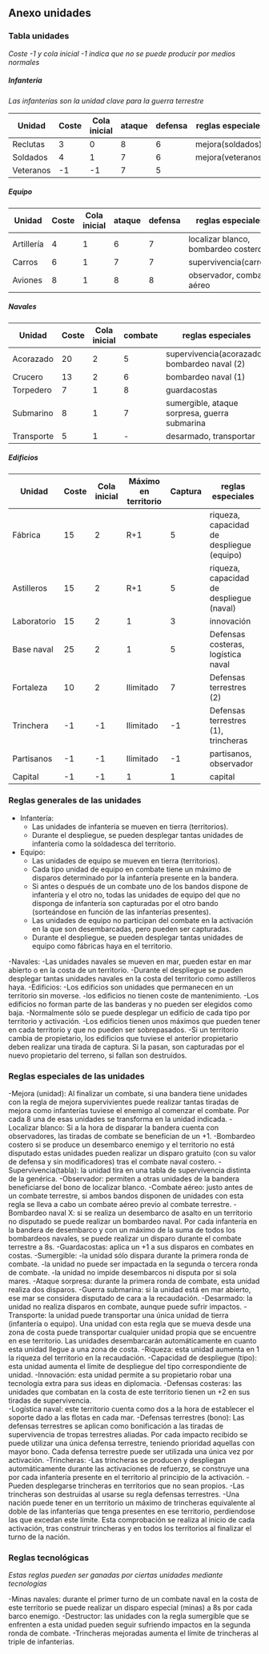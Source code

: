 ## Anexo unidades

### Tabla unidades

*Coste -1 y cola inicial -1 indica que no se puede producir por medios normales*

##### Infantería
*Las infanterías son la unidad clave para la guerra terrestre*

|Unidad|Coste|Cola inicial|ataque|defensa|reglas especiales|
|---|---|---|---|---|---|
|Reclutas|3|0|8|6|mejora(soldados)|
|Soldados|4|1|7|6|mejora(veteranos)|
|Veteranos|-1|-1|7|5||

##### Equipo

|Unidad|Coste|Cola inicial|ataque|defensa|reglas especiales|
|---|---|---|---|---|---|
|Artillería|4|1|6|7|localizar blanco, bombardeo costero|
|Carros|6|1|7|7|supervivencia(carros)|
|Aviones|8|1|8|8|observador, combate aéreo|

##### Navales

|Unidad|Coste|Cola inicial|combate|reglas especiales|
|---|---|---|---|---|
|Acorazado|20|2|5|supervivencia(acorazado), bombardeo naval (2)|
|Crucero|13|2|6|bombardeo naval (1)|
|Torpedero|7|1|8|guardacostas|
|Submarino|8|1|7|sumergible, ataque sorpresa, guerra submarina|
|Transporte|5|1|-|desarmado, transportar|

##### Edificios

|Unidad|Coste|Cola inicial|Máximo en territorio|Captura|reglas especiales|
|---|---|---|---|---|---|
|Fábrica|15|2|R+1|5|riqueza, capacidad de despliegue (equipo)|
|Astilleros|15|2|R+1|5|riqueza, capacidad de despliegue (naval)|
|Laboratorio|15|2|1|3|innovación|
|Base naval|25|2|1|5|Defensas costeras, logística naval|
|Fortaleza|10|2|Ilimitado|7|Defensas terrestres (2)|
|Trinchera|-1|-1|Ilimitado|-1|Defensas terrestres (1), trincheras|
|Partisanos|-1|-1|Ilimitado|-1|partisanos, observador|
|Capital|-1|-1|1|1|capital|


### Reglas generales de las unidades

- Infantería:
    - Las unidades de infantería se mueven en tierra (territorios).
    - Durante el despliegue, se pueden desplegar tantas unidades de infantería como la soldadesca del territorio.
- Equipo:
    - Las unidades de equipo se mueven en tierra (territorios).
    - Cada tipo unidad de equipo en combate tiene un máximo de disparos determinado por la infantería presente en la bandera.
    - Si antes o después de un combate uno de los bandos dispone de infantería y el otro no, todas las unidades de equipo del que no disponga de infantería son capturadas por el otro bando (sorteándose en función de las infanterías presentes).
    - Las unidades de equipo no participan del combate en la activación en la que son desembarcadas, pero pueden ser capturadas.
    - Durante el despliegue, se pueden desplegar tantas unidades de equipo como fábricas haya en el territorio.

-Navales:
    -Las unidades navales se mueven en mar, pueden estar en mar abierto o en la costa de un territorio.
    -Durante el despliegue se pueden desplegar tantas unidades navales en la costa del territorio como astilleros haya.
-Edificios:
	-Los edificios son unidades que permanecen en un territorio sin moverse.
	-los edificios no tienen coste de mantenimiento.
	-Los edificios no forman parte de las banderas y no pueden ser elegidos como baja.
	-Normalmente sólo se puede desplegar un edificio de cada tipo por territorio y activación.
	-Los edificios tienen unos máximos que pueden tener en cada territorio y que no pueden ser sobrepasados.
	-Si un territorio cambia de propietario, los edificios que tuviese el anterior propietario deben realizar una tirada de captura. Si la pasan, son capturadas por el nuevo propietario del terreno, si fallan son destruidos.

### Reglas especiales de las unidades

-Mejora (unidad): Al finalizar un combate, si una bandera tiene unidades con la regla de mejora supervivientes puede realizar tantas tiradas de mejora como infanterías tuviese el enemigo al comenzar el combate. Por cada 8 una de esas unidades se transforma en la unidad indicada.
-Localizar blanco: Si a la hora de disparar la bandera cuenta con observadores, las tiradas de combate se benefician de un +1.
-Bombardeo costero si se produce un desembarco enemigo y el territorio no está disputado estas unidades pueden realizar un disparo gratuito (con su valor de defensa y sin modificadores) tras el combate naval costero.
-Supervivencia(tabla): la unidad tira en una tabla de supervivencia distinta de la genérica.
-Observador: permiten a otras unidades de la bandera beneficiarse del bono de localizar blanco.
-Combate aéreo: justo antes de un combate terrestre, si ambos bandos disponen de unidades con esta regla se lleva a cabo un combate aéreo previo al combate terrestre.
-Bombardeo naval X: si se realiza un desembarco de asalto en un territorio no disputado se puede realizar un bombardeo naval. Por cada infantería en la bandera de desembarco y con un máximo de la suma de todos los bombardeos navales, se puede realizar un disparo durante el combate terrestre a 8s. 
-Guardacostas: aplica un +1 a sus disparos en combates en costas.
-Sumergible:
    -la unidad sólo dispara durante la primera ronda de combate.
    -la unidad no puede ser impactada en la segunda o tercera ronda de combate.
    -la unidad no impide desembarcos ni disputa por si sola mares.
-Ataque sorpresa: durante la primera ronda de combate, esta unidad realiza dos disparos.
-Guerra submarina: si la unidad está en mar abierto, ese mar se considera disputado de cara a la recaudación.
-Desarmado: la unidad no realiza disparos en combate, aunque puede sufrir impactos.
-Transporte: la unidad puede transportar una única unidad de tierra (infantería o equipo). Una unidad con esta regla que se mueva desde una zona de costa puede transportar cualquier unidad propia que se encuentre en ese territorio. Las unidades desembarcarán automáticamente en cuanto esta unidad llegue a una zona de costa.
-Riqueza: esta unidad aumenta en 1 la riqueza del territorio en la recaudación.
-Capacidad de despliegue (tipo): esta unidad aumenta el límite de despliegue del tipo correspondiente de unidad.
-Innovación: esta unidad permite a su propietario robar una tecnología extra para sus ideas en diplomacia. 
-Defensas costeras: las unidades que combatan en la costa de este territorio tienen un +2 en sus tiradas de supervivencia.  
-Logística naval: este territorio cuenta como dos a la hora de establecer el soporte dado a las flotas en cada mar.
-Defensas terrestres (bono): Las defensas terrestres se aplican como bonificación a las tiradas de supervivencia de tropas terrestres aliadas. Por cada impacto recibido se puede utilizar una única defensa terrestre, teniendo prioridad aquellas con mayor bono. Cada defensa terrestre puede ser utilizada una única vez por activación.
-Trincheras:
    -Las trincheras se producen y despliegan automáticamente durante las activaciones de refuerzo, se construye una por cada infantería presente en el territorio al principio de la activación.
    -Pueden desplegarse trincheras en territorios que no sean propios.
    -Las trincheras son destruidas al usarse su regla defensas terrestres.
	-Una nación puede tener en un territorio un máximo de trincheras equivalente al doble de las infanterías que tenga presentes en ese territorio, perdiendose las que excedan este límite. Esta comprobación se realiza al inicio de cada activación, tras construir trincheras y en todos los territorios al finalizar el turno de la nación.
	
### Reglas tecnológicas
*Estas reglas pueden ser ganadas por ciertas unidades mediante tecnologías*

-Minas navales: durante el primer turno de un combate naval en la costa de este territorio se puede realizar un disparo especial (minas) a 8s por cada barco enemigo.
-Destructor: las unidades con la regla sumergible que se enfrenten a esta unidad pueden seguir sufriendo impactos en la segunda ronda de combate.
-Trincheras mejoradas aumenta el límite de trincheras al triple de infanterias.
